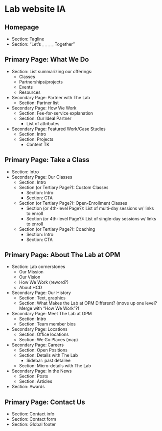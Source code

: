 # Lab website IA

## Homepage
* Section: Tagline
* Section: “Let’s _ _ _ _ Together”

## Primary Page: What We Do
* Section: List summarizing our offerings:
    * Classes
    * Partnerships/projects
    * Events
    * Resources
* Secondary Page: Partner with The Lab
    * Section: Partner list
* Secondary Page: How We Work
    * Section: Fee-for-service explanation
    * Section: Our Ideal Partner
        * List of attributes
* Secondary Page: Featured Work/Case Studies
    * Section: Intro
    * Section: Projects
        * Content TK

## Primary Page: Take a Class
* Section: Intro
* Secondary Page: Our Classes
    * Section: Intro
    * Section (or Tertiary Page?): Custom Classes
        * Section: Intro
        * Section: CTA
    *	Section (or Tertiary Page?): Open-Enrollment Classes
        * Section (or 4th-level Page?): List of multi-day sessions w/ links to enroll
        * Section (or 4th-level Page?): List of single-day sessions w/ links to enroll
    * Section (or Tertiary Page?): Coaching
        * Section: Intro
        * Section: CTA

## Primary Page: About The Lab at OPM
* Section: Lab cornerstones
    *	Our Mission
    * Our Vision
    * How We Work (reword?)
    * About HCD
* Secondary Page: Our History
    * Section: Text, graphics
    * Section: What Makes the Lab at OPM Different? (move up one level? Merge with “How We Work”?)
* Secondary Page: Meet The Lab at OPM
    * Section: Intro
    * Section: Team member bios
* Secondary Page: Locations
    * Section: Office locations
    * Section: We Go Places (map)
* Secondary Page: Careers
    * Section: Open Positions
    * Section: Details with The Lab
        * Sidebar: past detailee
    * Section: Micro-details with The Lab
* Secondary Page: In the News
    * Section: Posts
    * Section: Articles
* Section: Awards

## Primary Page: Contact Us
* Section: Contact info
* Section: Contact form
* Section: Global footer
